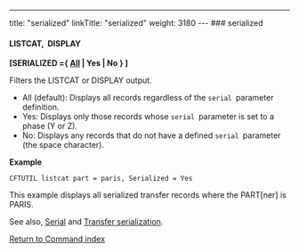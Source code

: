 ---
title: "serialized"
linkTitle: "serialized"
weight: 3180
--- ### serialized

#### LISTCAT,  DISPLAY

****[SERIALIZED ={ <u>All</u> &#124; Yes &#124; No } ]****

Filters the LISTCAT or DISPLAY output.

- All (default): Displays all records regardless of the `serial `parameter definition.
- Yes: Displays only those records whose `serial `parameter is set to a phase (Y or Z).
- No: Displays any records that do not have a defined `serial `parameter (the space character).

****Example****

```
CFTUTIL listcat part = paris, Serialized = Yes
```

This example displays all serialized transfer records where the PART[ner] is PARIS.

See also, [Serial](../serial) and [Transfer serialization](../../../../app_integration_intro/transfer_serialization).

[Return to Command index](../../)
